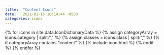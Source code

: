```yaml
---
title:  "Content Icons"
date:   2021-01-15 10:14:44 -0500
categories: icons
---
```

<div id="mylist" class="ul_none">
{% for icons in site.data.IconDictionaryData %}
{% assign categoryArray = icons.category | split:"," %}
{% assign classes = icons.class | split:"," %}
{% if categoryArray contains "content" %}
    {% include icon.html %}
  {% endif %}
{% endfor %}
</div>

